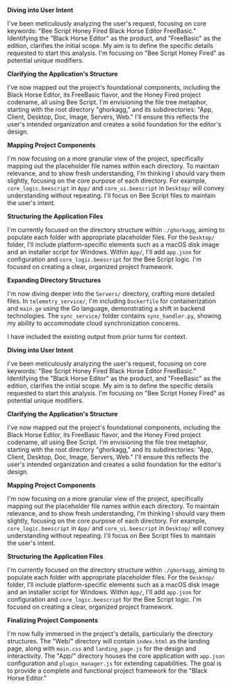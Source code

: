 **Diving into User Intent**

I've been meticulously analyzing the user's request, focusing on core keywords: "Bee Script Honey Fired Black Horse Editor FreeBasic." Identifying the "Black Horse Editor" as the product, and "FreeBasic" as the edition, clarifies the initial scope. My aim is to define the specific details requested to start this analysis. I'm focusing on "Bee Script Honey Fired" as potential unique modifiers.


**Clarifying the Application's Structure**

I've now mapped out the project's foundational components, including the Black Horse Editor, its FreeBasic flavor, and the Honey Fired project codename, all using Bee Script.  I'm envisioning the file tree metaphor, starting with the root directory "ghorkagg," and its subdirectories: "App, Client, Desktop, Doc, Image, Servers, Web."  I'll ensure this reflects the user's intended organization and creates a solid foundation for the editor's design.


**Mapping Project Components**

I'm now focusing on a more granular view of the project, specifically mapping out the placeholder file names within each directory. To maintain relevance, and to show fresh understanding, I'm thinking I should vary them slightly, focusing on the core purpose of each directory. For example, `core_logic.beescript` in `App/` and `core_ui.beescript` in `Desktop/` will convey understanding without repeating. I'll focus on Bee Script files to maintain the user's intent.


**Structuring the Application Files**

I'm currently focused on the directory structure within `./ghorkagg`, aiming to populate each folder with appropriate placeholder files. For the `Desktop/` folder, I'll include platform-specific elements such as a macOS disk image and an installer script for Windows. Within `App/`, I'll add `app.json` for configuration and `core_logic.beescript` for the Bee Script logic. I'm focused on creating a clear, organized project framework.


**Expanding Directory Structures**

I'm now diving deeper into the `Servers/` directory, crafting more detailed files. In `telemetry_service/`, I'm including `Dockerfile` for containerization and `main.go` using the Go language, demonstrating a shift in backend technologies. The `sync_service/` folder contains `sync_handler.py`, showing my ability to accommodate cloud synchronization concerns.

I have included the existing output from prior turns for context.

**Diving into User Intent**

I've been meticulously analyzing the user's request, focusing on core keywords: "Bee Script Honey Fired Black Horse Editor FreeBasic." Identifying the "Black Horse Editor" as the product, and "FreeBasic" as the edition, clarifies the initial scope. My aim is to define the specific details requested to start this analysis. I'm focusing on "Bee Script Honey Fired" as potential unique modifiers.

**Clarifying the Application's Structure**

I've now mapped out the project's foundational components, including the Black Horse Editor, its FreeBasic flavor, and the Honey Fired project codename, all using Bee Script.  I'm envisioning the file tree metaphor, starting with the root directory "ghorkagg," and its subdirectories: "App, Client, Desktop, Doc, Image, Servers, Web."  I'll ensure this reflects the user's intended organization and creates a solid foundation for the editor's design.

**Mapping Project Components**

I'm now focusing on a more granular view of the project, specifically mapping out the placeholder file names within each directory. To maintain relevance, and to show fresh understanding, I'm thinking I should vary them slightly, focusing on the core purpose of each directory. For example, `core_logic.beescript` in `App/` and `core_ui.beescript` in `Desktop/` will convey understanding without repeating. I'll focus on Bee Script files to maintain the user's intent.

**Structuring the Application Files**

I'm currently focused on the directory structure within `./ghorkagg`, aiming to populate each folder with appropriate placeholder files. For the `Desktop/` folder, I'll include platform-specific elements such as a macOS disk image and an installer script for Windows. Within `App/`, I'll add `app.json` for configuration and `core_logic.beescript` for the Bee Script logic. I'm focused on creating a clear, organized project framework.


**Finalizing Project Components**

I'm now fully immersed in the project's details, particularly the directory structures. The "Web/" directory will contain `index.html` as the landing page, along with `main.css` and `landing_page.js` for the design and interactivity. The "App/" directory houses the core application with `app.json` configuration and `plugin_manager.js` for extending capabilities. The goal is to provide a complete and functional project framework for the "Black Horse Editor."



